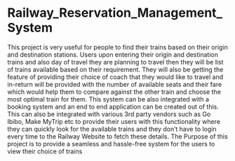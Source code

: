# Railway_Reservation_Management_System

This project is very useful for people to find their trains based on their origin and destination stations. Users upon entering their origin and destination trains and also day of travel they are planning to travel then they will be list of trains available based on their requirement. They will also be getting the feature of providing their choice of coach that they would like to travel and in-return will be provided with the number of available seats and their fare which would help them to compare against the other train and choose the most optimal train for them. This system can be also integrated with a booking system and an end to end application can be created out of this. This can also be integrated with various 3rd party vendors such as Go Ibibo, Make MyTrip etc to provide their users with this functionality where they can quickly look for the available trains and they don’t have to login every time to the Railway Website to fetch these details. The Purpose of this project is to provide a seamless and hassle-free system for the users to view their choice of trains
